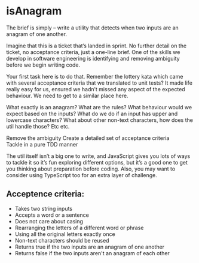 # isAnagram

The brief is simply – write a utility that detects when two inputs are an anagram of one another.

Imagine that this is a ticket that’s landed in sprint. No further detail on the ticket, no acceptance criteria, just a one-line brief. One of the skills we develop in software engineering is identifying and removing ambiguity before we begin writing code.

Your first task here is to do that. Remember the lottery kata which came with several acceptance criteria that we translated to unit tests? It made life really easy for us, ensured we hadn’t missed any aspect of the expected behaviour. We need to get to a similar place here.

What exactly is an anagram? What are the rules? What behaviour would we expect based on the inputs? What do we do if an input has upper and lowercase characters? What about other non-text characters, how does the util handle those? Etc etc.

Remove the ambiguity
Create a detailed set of acceptance criteria  
Tackle in a pure TDD manner

The util itself isn’t a big one to write, and JavaScript gives you lots of ways to tackle it so it’s fun exploring different options, but it’s a good one to get you thinking about preparation before coding. Also, you may want to consider using TypeScript too for an extra layer of challenge.

## Acceptence criteria:

- Takes two string inputs
- Accepts a word or a sentence
- Does not care about casing
- Rearranging the letters of a different word or phrase
- Using all the original letters exactly once
- Non-text characters should be reused
- Returns true if the two inputs are an anagram of one another
- Returns false if the two inputs aren't an anagram of each other
